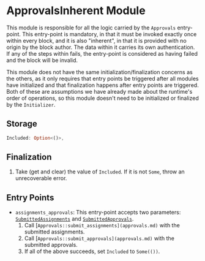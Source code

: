 # ApprovalsInherent Module

This module is responsible for all the logic carried by the `Approvals` entry-point. This entry-point is mandatory, in that it must be invoked exactly once within every block, and it is also "inherent", in that it is provided with no origin by the block author. The data within it carries its own authentication. If any of the steps within fails, the entry-point is considered as having failed and the block will be invalid.

This module does not have the same initialization/finalization concerns as the others, as it only requires that entry points be triggered after all modules have initialized and that finalization happens after entry points are triggered. Both of these are assumptions we have already made about the runtime's order of operations, so this module doesn't need to be initialized or finalized by the `Initializer`.

## Storage

```rust
Included: Option<()>,
```

## Finalization

1. Take (get and clear) the value of `Included`. If it is not `Some`, throw an unrecoverable error.

## Entry Points

* `assignments_approvals`: This entry-point accepts two parameters: [`SubmittedAssignments`](../types/approval.md#submittedassignments) and [`SubmittedApprovals`](../types/approval.md#submittedapprovals).
    1. Call [`Approvals::submit_assignments](approvals.md)` with the submitted assignments.
    1. Call [`Approvals::submit_approvals](approvals.md)` with the submitted approvals.
    1. If all of the above succeeds, set `Included` to `Some(())`.

